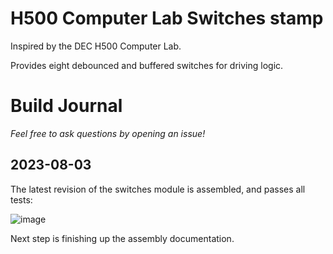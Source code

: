 # H500 Computer Lab Switches stamp

Inspired by the DEC H500 Computer Lab.

Provides eight debounced and buffered switches for driving logic.

# Build Journal

_Feel free to ask questions by opening an issue!_

## 2023-08-03

The latest revision of the switches module is assembled, and passes all tests:

![image](https://github.com/dslik/protonema/assets/5757591/fb7a3cc1-6106-4cd4-9b9a-59296e527754)

Next step is finishing up the assembly documentation.

